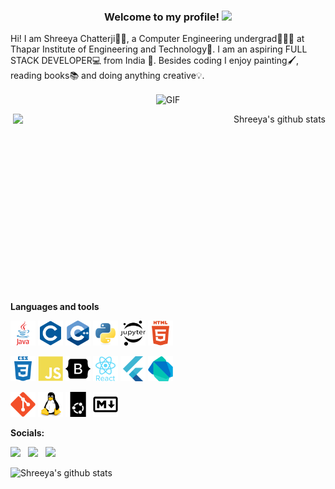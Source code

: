 <!-- ### Hi there 👋 -->
<h3 align="center">
  Welcome to my profile!
  <img src="https://media.giphy.com/media/hvRJCLFzcasrR4ia7z/giphy.gif" width="28">
</h3>
<p>Hi! I am Shreeya Chatterji👩🏻, a Computer Engineering undergrad👩🏻‍💻 at Thapar Institute of Engineering and Technology🏫. I am an aspiring FULL STACK DEVELOPER💻 from India 🚀. Besides coding I enjoy painting🖌, reading books📚  and doing anything creative💡.</p>
<p align="center">
<img width="380" align="center" alt="GIF" src="https://media.giphy.com/media/L1R1tvI9svkIWwpVYr/giphy.gif" />
 </p>
 <p align="right">
<img width="500" height="300" align="right" alt="Shreeya's github stats" 
         src="https://github-readme-stats.vercel.app/api?username=shreeyachatzz&show_icons=true&theme=react&count_private=true&include_all_commits=true" />
</p>

**Languages and tools**
<p align='left'>
  
<a><img  title="Java" alt="Java" width="40" height="40" src="https://raw.githubusercontent.com/devicons/devicon/master/icons/java/java-original-wordmark.svg" /></a>
<a><img title="C" alt="C" width="40" height="40" src="https://raw.githubusercontent.com/devicons/devicon/master/icons/c/c-plain.svg" /></a>
<a><img src="https://raw.githubusercontent.com/devicons/devicon/master/icons/cplusplus/cplusplus-original.svg" alt="cplusplus" width="40" height="40"/></a>
<a><img title="py" alt="py" width="40" height="40" src="https://raw.githubusercontent.com/devicons/devicon/master/icons/python/python-original.svg" /></a>
<a><img title="py" alt="jn" width="40" height="40" src="https://raw.githubusercontent.com/devicons/devicon/master/icons/jupyter/jupyter-plain-wordmark.svg" /></a> 
<a ><img src="https://raw.githubusercontent.com/devicons/devicon/master/icons/html5/html5-plain-wordmark.svg" alt="cplusplus" width="40" height="40"/></a>

<a ><img src="https://raw.githubusercontent.com/devicons/devicon/master/icons/css3/css3-plain-wordmark.svg" alt="cplusplus" width="40" height="40"/></a>
<a ><img src="https://raw.githubusercontent.com/devicons/devicon/master/icons/javascript/javascript-plain.svg" alt="js" width="40" height="40"/></a>
<a ><img src="https://raw.githubusercontent.com/devicons/devicon/master/icons/bootstrap/bootstrap-plain.svg" alt="cplusplus" width="40" height="40"/></a>
<a ><img src="https://raw.githubusercontent.com/devicons/devicon/master/icons/react/react-original-wordmark.svg" alt="cplusplus" width="40" height="40"/></a>
<a ><img src="https://raw.githubusercontent.com/devicons/devicon/master/icons/flutter/flutter-original.svg" alt="flutter" width="40" height="40"/></a>
<a ><img src="https://raw.githubusercontent.com/devicons/devicon/master/icons/dart/dart-original.svg" alt="dart" width="40" height="40"/></a>  

<a ><img src="https://raw.githubusercontent.com/devicons/devicon/master/icons/git/git-plain.svg" alt="git" width="40" height="40"/></a>
<a ><img src="https://raw.githubusercontent.com/devicons/devicon/master/icons/linux/linux-original.svg" alt="linux" width="40" height="40"/></a>
<a ><img src="https://raw.githubusercontent.com/devicons/devicon/master/icons/ubuntu/ubuntu-plain.svg" alt="linux" width="40" height="40"/></a>
<a ><img src="https://raw.githubusercontent.com/devicons/devicon/master/icons/markdown/markdown-original.svg" alt="linux" width="40" height="40"/></a>
</p>

<!--Github stats-->
   
**Socials:**
<p align='left'>
<a href="https://dev.to/shreeyachatzz"><img height="30" src="https://raw.githubusercontent.com/WaylonWalker/WaylonWalker/main/icon/dev.png"></a>&nbsp;&nbsp;
<a href="https://www.instagram.com/shreeya_chatz/"><img height="30" src="https://github.com/WaylonWalker/WaylonWalker/blob/main/icon/instagram.jpg?raw=true"></a>&nbsp;&nbsp;
<a href="https://www.linkedin.com/in/shreeya-chatterji-3b9732203/"><img height="30" src="https://github.com/WaylonWalker/WaylonWalker/blob/main/icon/linkedin.png?raw=true"></a>
</p>

<img width="1500" height="auto" align="right" alt="Shreeya's github stats" 
         src="https://github-profile-trophy.vercel.app/?username=shreeyachatzz&row=1&column=7&theme=darkhub&margin-w=15e" />

         ## 📊 My Github Stats

  <br/>

<br/>
<br/>
